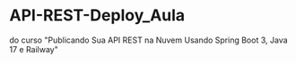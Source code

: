 # API-REST-Deploy_Aula
do curso "Publicando Sua API REST na Nuvem Usando Spring Boot 3, Java 17 e Railway"
